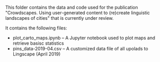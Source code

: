 This folder contains the data and code used for the publication "Crowdscapes. Using user-generated content to (re)create linguistic landscapes of cities" that is currently under review.

It contains the following files:

- plot_carto_maps.ipynb – A Jupyter notebook used to plot maps and retrieve basisc statistics
- pins_data-2019-04.csv – A customized data file of all upolads to Lingscape (April 2019)
